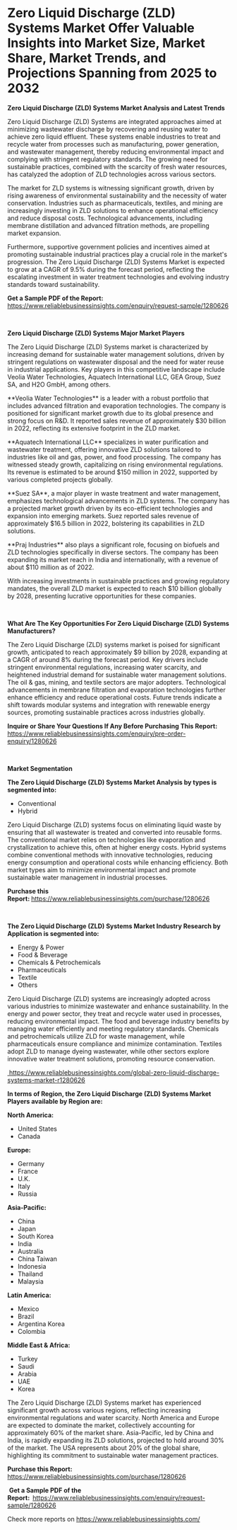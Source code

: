 <p><h1>Zero Liquid Discharge (ZLD) Systems Market Offer Valuable Insights into Market Size, Market Share, Market Trends, and Projections Spanning from 2025 to 2032</h1></p><p><strong>Zero Liquid Discharge (ZLD) Systems Market Analysis and Latest Trends</strong></p>
<p><p>Zero Liquid Discharge (ZLD) Systems are integrated approaches aimed at minimizing wastewater discharge by recovering and reusing water to achieve zero liquid effluent. These systems enable industries to treat and recycle water from processes such as manufacturing, power generation, and wastewater management, thereby reducing environmental impact and complying with stringent regulatory standards. The growing need for sustainable practices, combined with the scarcity of fresh water resources, has catalyzed the adoption of ZLD technologies across various sectors.</p><p>The market for ZLD systems is witnessing significant growth, driven by rising awareness of environmental sustainability and the necessity of water conservation. Industries such as pharmaceuticals, textiles, and mining are increasingly investing in ZLD solutions to enhance operational efficiency and reduce disposal costs. Technological advancements, including membrane distillation and advanced filtration methods, are propelling market expansion.</p><p>Furthermore, supportive government policies and incentives aimed at promoting sustainable industrial practices play a crucial role in the market's progression. The Zero Liquid Discharge (ZLD) Systems Market is expected to grow at a CAGR of 9.5% during the forecast period, reflecting the escalating investment in water treatment technologies and evolving industry standards toward sustainability.</p></p>
<p><strong>Get a Sample PDF of the Report:&nbsp;</strong> <a href="https://www.reliablebusinessinsights.com/enquiry/request-sample/1280626?utm_campaign=3084&utm_medium=2&utm_source=Github&utm_content=ia&utm_term=24032025&utm_id=zero-liquid-discharge-zld-systems">https://www.reliablebusinessinsights.com/enquiry/request-sample/1280626</a></p>
<p>&nbsp;</p>
<p><strong>Zero Liquid Discharge (ZLD) Systems Major Market Players</strong></p>
<p><p>The Zero Liquid Discharge (ZLD) Systems market is characterized by increasing demand for sustainable water management solutions, driven by stringent regulations on wastewater disposal and the need for water reuse in industrial applications. Key players in this competitive landscape include Veolia Water Technologies, Aquatech International LLC, GEA Group, Suez SA, and H2O GmbH, among others.</p><p>**Veolia Water Technologies** is a leader with a robust portfolio that includes advanced filtration and evaporation technologies. The company is positioned for significant market growth due to its global presence and strong focus on R&D. It reported sales revenue of approximately $30 billion in 2022, reflecting its extensive footprint in the ZLD market.</p><p>**Aquatech International LLC** specializes in water purification and wastewater treatment, offering innovative ZLD solutions tailored to industries like oil and gas, power, and food processing. The company has witnessed steady growth, capitalizing on rising environmental regulations. Its revenue is estimated to be around $150 million in 2022, supported by various completed projects globally.</p><p>**Suez SA**, a major player in waste treatment and water management, emphasizes technological advancements in ZLD systems. The company has a projected market growth driven by its eco-efficient technologies and expansion into emerging markets. Suez reported sales revenue of approximately $16.5 billion in 2022, bolstering its capabilities in ZLD solutions.</p><p>**Praj Industries** also plays a significant role, focusing on biofuels and ZLD technologies specifically in diverse sectors. The company has been expanding its market reach in India and internationally, with a revenue of about $110 million as of 2022.</p><p>With increasing investments in sustainable practices and growing regulatory mandates, the overall ZLD market is expected to reach $10 billion globally by 2028, presenting lucrative opportunities for these companies.</p></p>
<p>&nbsp;</p>
<p><strong>What Are The Key Opportunities For Zero Liquid Discharge (ZLD) Systems Manufacturers?</strong></p>
<p><p>The Zero Liquid Discharge (ZLD) systems market is poised for significant growth, anticipated to reach approximately $9 billion by 2028, expanding at a CAGR of around 8% during the forecast period. Key drivers include stringent environmental regulations, increasing water scarcity, and heightened industrial demand for sustainable water management solutions. The oil & gas, mining, and textile sectors are major adopters. Technological advancements in membrane filtration and evaporation technologies further enhance efficiency and reduce operational costs. Future trends indicate a shift towards modular systems and integration with renewable energy sources, promoting sustainable practices across industries globally.</p></p>
<p><strong>Inquire or Share Your Questions If Any Before Purchasing This Report:</strong> <a href="https://www.reliablebusinessinsights.com/enquiry/pre-order-enquiry/1280626?utm_campaign=3084&utm_medium=2&utm_source=Github&utm_content=ia&utm_term=24032025&utm_id=zero-liquid-discharge-zld-systems">https://www.reliablebusinessinsights.com/enquiry/pre-order-enquiry/1280626</a></p>
<p>&nbsp;</p>
<p><strong>Market Segmentation</strong></p>
<p><strong>The Zero Liquid Discharge (ZLD) Systems Market Analysis by types is segmented into:</strong></p>
<p><ul><li>Conventional</li><li>Hybrid</li></ul></p>
<p><p>Zero Liquid Discharge (ZLD) systems focus on eliminating liquid waste by ensuring that all wastewater is treated and converted into reusable forms. The conventional market relies on technologies like evaporation and crystallization to achieve this, often at higher energy costs. Hybrid systems combine conventional methods with innovative technologies, reducing energy consumption and operational costs while enhancing efficiency. Both market types aim to minimize environmental impact and promote sustainable water management in industrial processes.</p></p>
<p><strong>Purchase this Report:&nbsp;</strong><a href="https://www.reliablebusinessinsights.com/purchase/1280626?utm_campaign=3084&utm_medium=2&utm_source=Github&utm_content=ia&utm_term=24032025&utm_id=zero-liquid-discharge-zld-systems">https://www.reliablebusinessinsights.com/purchase/1280626</a></p>
<p>&nbsp;</p>
<p><strong>The Zero Liquid Discharge (ZLD) Systems Market Industry Research by Application is segmented into:</strong></p>
<p><ul><li>Energy & Power</li><li>Food & Beverage</li><li>Chemicals & Petrochemicals</li><li>Pharmaceuticals</li><li>Textile</li><li>Others</li></ul></p>
<p><p>Zero Liquid Discharge (ZLD) systems are increasingly adopted across various industries to minimize wastewater and enhance sustainability. In the energy and power sector, they treat and recycle water used in processes, reducing environmental impact. The food and beverage industry benefits by managing water efficiently and meeting regulatory standards. Chemicals and petrochemicals utilize ZLD for waste management, while pharmaceuticals ensure compliance and minimize contamination. Textiles adopt ZLD to manage dyeing wastewater, while other sectors explore innovative water treatment solutions, promoting resource conservation.</p></p>
<p><a href="https://www.reliablebusinessinsights.com/global-zero-liquid-discharge-systems-market-r1280626?utm_campaign=3084&utm_medium=2&utm_source=Github&utm_content=ia&utm_term=24032025&utm_id=zero-liquid-discharge-zld-systems">&nbsp;https://www.reliablebusinessinsights.com/global-zero-liquid-discharge-systems-market-r1280626</a></p>
<p><strong>In terms of Region, the Zero Liquid Discharge (ZLD) Systems Market Players available by Region are:</strong></p>
<p>
    <p> <strong> North America: </strong>
        <ul>
            <li>United States</li>
            <li>Canada</li>
        </ul>
        </p> 
    <p> <strong> Europe: </strong>
        <ul>
            <li>Germany</li>
            <li>France</li>
            <li>U.K.</li>
            <li>Italy</li>
            <li>Russia</li>
        </ul>
        </p> 
    <p> <strong> Asia-Pacific: </strong>
        <ul>
            <li>China</li>
            <li>Japan</li>
            <li>South Korea</li>
            <li>India</li>
            <li>Australia</li>
            <li>China Taiwan</li>
            <li>Indonesia</li>
            <li>Thailand</li>
            <li>Malaysia</li>
        </ul>
        </p> 
    <p> <strong> Latin America: </strong>
        <ul>
            <li>Mexico</li>
            <li>Brazil</li>
            <li>Argentina Korea</li>
            <li>Colombia</li>
        </ul>
        </p> 
    <p> <strong> Middle East & Africa: </strong>
        <ul>
            <li>Turkey</li>
            <li>Saudi</li>
            <li>Arabia</li>
            <li>UAE</li>
            <li>Korea</li>
        </ul>
    </p>
    </p>
<p><p>The Zero Liquid Discharge (ZLD) Systems market has experienced significant growth across various regions, reflecting increasing environmental regulations and water scarcity. North America and Europe are expected to dominate the market, collectively accounting for approximately 60% of the market share. Asia-Pacific, led by China and India, is rapidly expanding its ZLD solutions, projected to hold around 30% of the market. The USA represents about 20% of the global share, highlighting its commitment to sustainable water management practices.</p></p>
<p><strong>Purchase this Report: </strong><a href="https://www.reliablebusinessinsights.com/purchase/1280626?utm_campaign=3084&utm_medium=2&utm_source=Github&utm_content=ia&utm_term=24032025&utm_id=zero-liquid-discharge-zld-systems">https://www.reliablebusinessinsights.com/purchase/1280626</a></p>
<p>&nbsp;<strong>Get a Sample PDF of the Report:&nbsp;&nbsp;</strong><a href="https://www.reliablebusinessinsights.com/enquiry/request-sample/1280626?utm_campaign=3084&utm_medium=2&utm_source=Github&utm_content=ia&utm_term=24032025&utm_id=zero-liquid-discharge-zld-systems">https://www.reliablebusinessinsights.com/enquiry/request-sample/1280626</a></p>
<p><strong></strong></p>
<p>Check more reports on <a href="https://www.reliablebusinessinsights.com/?utm_campaign=3084&utm_medium=2&utm_source=Github&utm_content=ia&utm_term=24032025&utm_id=zero-liquid-discharge-zld-systems">https://www.reliablebusinessinsights.com/</a></p>
